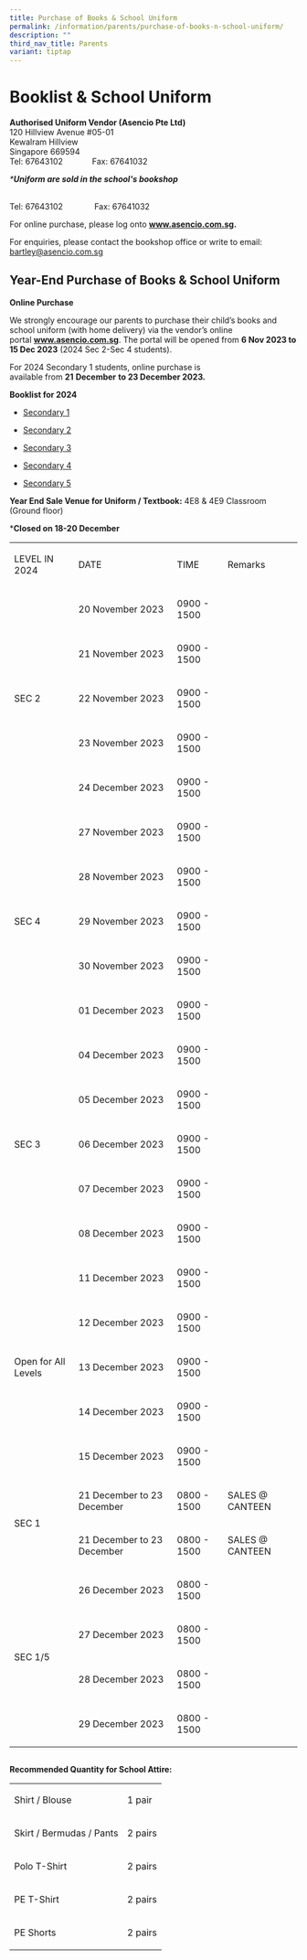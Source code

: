 ```yaml
---
title: Purchase of Books & School Uniform
permalink: /information/parents/purchase-of-books-n-school-uniform/
description: ""
third_nav_title: Parents
variant: tiptap
---
```

<h1>Booklist &amp; School Uniform</h1><p><strong>Authorised Uniform Vendor (Asencio Pte Ltd)</strong><br>120 Hillview Avenue #05-01<br>Kewalram Hillview<br>Singapore 669594<br>Tel: 67643102&nbsp; &nbsp; &nbsp; &nbsp; &nbsp; &nbsp; &nbsp;Fax: 67641032</p><p><em>*</em><strong><em>Uniform are sold in the school's bookshop</em></strong></p><p><br>Tel: 67643102&nbsp; &nbsp; &nbsp; &nbsp; &nbsp; &nbsp; &nbsp; Fax: 67641032&nbsp;</p><p>For online purchase, please log onto&nbsp;<strong><a href="http://www.asencio.com.sg/" rel="noopener noreferrer nofollow" target="_blank">www.asencio.com.sg</a>.</strong></p><p>For enquiries, please contact the bookshop office or write to email: <a href="mailto:bartley@asencio.com.sg" rel="noopener noreferrer nofollow" target="_blank">bartley@asencio.com.sg</a></p><p></p><h2>Year-End Purchase of Books &amp; School Uniform&nbsp;</h2><p><strong>Online Purchase</strong></p><p>We strongly encourage our parents to purchase their child’s books and school uniform (with home delivery) via the vendor’s online portal&nbsp;<strong><a href="http://www.asencio.com.sg/" rel="noopener noreferrer nofollow" target="_blank">www.asencio.com.s<u>g</u></a></strong>.&nbsp;The portal will be opened from&nbsp;<strong>6 Nov 2023 to 15 Dec 2023</strong>&nbsp;(2024 Sec 2-Sec 4 students).</p><p>For 2024 Secondary 1 students, online purchase is available&nbsp;from&nbsp;<strong>21</strong>&nbsp;<strong>December</strong>&nbsp;<strong>to&nbsp;23 December 2023.</strong></p><p><strong>Booklist for 2024</strong></p><ul data-tight="true" class="tight"><li><p><a href="/files/bartley%20secondary%20school%20booklist%202024_s1.pdf" rel="noopener noreferrer nofollow" target="_blank">Secondary 1</a></p></li><li><p><a href="/files/bartley%20secondary%20school%20booklist%202024_s2.pdf" rel="noopener noreferrer nofollow" target="_blank">Secondary 2</a></p></li><li><p><a href="/files/bartley%20secondary%20school%20booklist%202024_s3.pdf" rel="noopener noreferrer nofollow" target="_blank">Secondary 3</a></p></li><li><p><a href="/files/bartley%20secondary%20school%20booklist%202024_s4.pdf" rel="noopener noreferrer nofollow" target="_blank">Secondary 4</a></p></li><li><p><a href="/files/bartley%20secondary%20school%20booklist%202024_s5.pdf" rel="noopener noreferrer nofollow" target="_blank">Secondary 5</a></p></li></ul><p><strong>Year End Sale Venue for Uniform / Textbook:</strong>&nbsp;4E8 &amp; 4E9 Classroom (Ground floor)</p><p>*<strong>Closed on 18-20 December</strong></p><table><tbody><tr><td rowspan="1" colspan="1"><p>LEVEL IN 2024</p></td><td rowspan="1" colspan="1"><p>DATE</p></td><td rowspan="1" colspan="1"><p>TIME</p></td><td rowspan="1" colspan="1"><p>Remarks</p></td></tr><tr><td rowspan="5" colspan="1"><p>SEC 2</p></td><td rowspan="1" colspan="1"><p>20 November 2023</p></td><td rowspan="1" colspan="1"><p>0900 - 1500</p></td><td rowspan="1" colspan="1"><p></p></td></tr><tr><td rowspan="1" colspan="1"><p>21 November 2023</p></td><td rowspan="1" colspan="1"><p>0900 - 1500</p></td><td rowspan="1" colspan="1"><p></p></td></tr><tr><td rowspan="1" colspan="1"><p>22 November 2023</p></td><td rowspan="1" colspan="1"><p>0900 - 1500</p></td><td rowspan="1" colspan="1"><p></p></td></tr><tr><td rowspan="1" colspan="1"><p>23 November 2023</p></td><td rowspan="1" colspan="1"><p>0900 - 1500</p></td><td rowspan="1" colspan="1"><p></p></td></tr><tr><td rowspan="1" colspan="1"><p>24 December 2023</p></td><td rowspan="1" colspan="1"><p>0900 - 1500</p></td><td rowspan="1" colspan="1"><p>&nbsp;</p></td></tr><tr><td rowspan="5" colspan="1"><p>SEC 4</p></td><td rowspan="1" colspan="1"><p>27 November 2023</p></td><td rowspan="1" colspan="1"><p>0900 - 1500</p></td><td rowspan="1" colspan="1"><p></p></td></tr><tr><td rowspan="1" colspan="1"><p>28 November 2023</p></td><td rowspan="1" colspan="1"><p>0900 - 1500</p></td><td rowspan="1" colspan="1"><p></p></td></tr><tr><td rowspan="1" colspan="1"><p>29 November 2023</p></td><td rowspan="1" colspan="1"><p>0900 - 1500</p></td><td rowspan="1" colspan="1"><p></p></td></tr><tr><td rowspan="1" colspan="1"><p>30 November 2023</p></td><td rowspan="1" colspan="1"><p>0900 - 1500</p></td><td rowspan="1" colspan="1"><p></p></td></tr><tr><td rowspan="1" colspan="1"><p>01 December 2023</p></td><td rowspan="1" colspan="1"><p>0900 - 1500</p></td><td rowspan="1" colspan="1"><p></p></td></tr><tr><td rowspan="5" colspan="1"><p>SEC 3</p></td><td rowspan="1" colspan="1"><p>04 December 2023</p></td><td rowspan="1" colspan="1"><p>0900 - 1500</p></td><td rowspan="1" colspan="1"><p></p></td></tr><tr><td rowspan="1" colspan="1"><p>05 December 2023</p></td><td rowspan="1" colspan="1"><p>0900 - 1500</p></td><td rowspan="1" colspan="1"><p></p></td></tr><tr><td rowspan="1" colspan="1"><p>06 December 2023</p></td><td rowspan="1" colspan="1"><p>0900 - 1500</p></td><td rowspan="1" colspan="1"><p></p></td></tr><tr><td rowspan="1" colspan="1"><p>07 December 2023</p></td><td rowspan="1" colspan="1"><p>0900 - 1500</p></td><td rowspan="1" colspan="1"><p></p></td></tr><tr><td rowspan="1" colspan="1"><p>08 December 2023</p></td><td rowspan="1" colspan="1"><p>0900 - 1500</p></td><td rowspan="1" colspan="1"><p></p></td></tr><tr><td rowspan="5" colspan="1"><p>Open for All Levels</p></td><td rowspan="1" colspan="1"><p>11 December 2023</p></td><td rowspan="1" colspan="1"><p>0900 - 1500</p></td><td rowspan="1" colspan="1"><p></p></td></tr><tr><td rowspan="1" colspan="1"><p>12 December 2023</p></td><td rowspan="1" colspan="1"><p>0900 - 1500</p></td><td rowspan="1" colspan="1"><p></p></td></tr><tr><td rowspan="1" colspan="1"><p>13 December 2023</p></td><td rowspan="1" colspan="1"><p>0900 - 1500</p></td><td rowspan="1" colspan="1"><p></p></td></tr><tr><td rowspan="1" colspan="1"><p>14 December 2023</p></td><td rowspan="1" colspan="1"><p>0900 - 1500</p></td><td rowspan="1" colspan="1"><p></p></td></tr><tr><td rowspan="1" colspan="1"><p>15 December 2023</p></td><td rowspan="1" colspan="1"><p>0900 - 1500</p></td><td rowspan="1" colspan="1"><p></p></td></tr><tr><td rowspan="2" colspan="1"><p>SEC 1</p></td><td rowspan="1" colspan="1"><p>21 December to 23 December</p></td><td rowspan="1" colspan="1"><p>0800 - 1500</p></td><td rowspan="1" colspan="1"><p>SALES @ CANTEEN</p></td></tr><tr><td rowspan="1" colspan="1"><p>21 December to 23 December</p></td><td rowspan="1" colspan="1"><p>0800 - 1500</p></td><td rowspan="1" colspan="1"><p>SALES @ CANTEEN</p></td></tr><tr><td rowspan="4" colspan="1"><p>SEC 1/5</p></td><td rowspan="1" colspan="1"><p>26 December 2023</p></td><td rowspan="1" colspan="1"><p>0800 - 1500</p></td><td rowspan="1" colspan="1"><p></p></td></tr><tr><td rowspan="1" colspan="1"><p>27 December 2023</p></td><td rowspan="1" colspan="1"><p>0800 - 1500</p></td><td rowspan="1" colspan="1"><p></p></td></tr><tr><td rowspan="1" colspan="1"><p>28 December 2023</p></td><td rowspan="1" colspan="1"><p>0800 - 1500</p></td><td rowspan="1" colspan="1"><p></p></td></tr><tr><td rowspan="1" colspan="1"><p>29 December 2023</p></td><td rowspan="1" colspan="1"><p>0800 - 1500</p></td><td rowspan="1" colspan="1"><p></p></td></tr></tbody></table><pre><code></code></pre><p><strong>Recommended Quantity for School Attire:</strong></p><table><tbody><tr><td rowspan="1" colspan="1"><p>Shirt / Blouse</p></td><td rowspan="1" colspan="1"><p>1 pair</p></td></tr><tr><td rowspan="1" colspan="1"><p>Skirt / Bermudas / Pants</p></td><td rowspan="1" colspan="1"><p>2 pairs</p></td></tr><tr><td rowspan="1" colspan="1"><p>Polo T-Shirt</p></td><td rowspan="1" colspan="1"><p>2 pairs</p></td></tr><tr><td rowspan="1" colspan="1"><p>PE T-Shirt</p></td><td rowspan="1" colspan="1"><p>2 pairs</p></td></tr><tr><td rowspan="1" colspan="1"><p>PE Shorts</p></td><td rowspan="1" colspan="1"><p>2 pairs</p></td></tr></tbody></table><p></p>